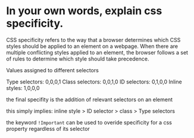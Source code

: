 # In your own words, explain css specificity.

CSS specificity refers to the way that a browser determines which CSS styles should be applied to an element on a webpage. When there are multiple conflicting styles applied to an element, the browser follows a set of rules to determine which style should take precedence.

Values assigned to different selectors

Type selectors: 0,0,0,1
Class selectors: 0,0,1,0
ID selectors: 0,1,0,0
Inline styles: 1,0,0,0

the final specifity is the addition of relevant selectors on an element

this simply implies:
inline style > ID selector > class > Type selectors

the keyword `!Important` can be used to overide specificity for a css property regardless of its selector